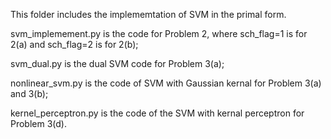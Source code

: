 This folder includes the implememtation of SVM in the primal form.

svm_implemement.py is the code for Problem 2, where sch_flag=1 is for 2(a) and sch_flag=2 is for 2(b);

svm_dual.py is the dual SVM code for Problem 3(a);

nonlinear_svm.py is the code of SVM with Gaussian kernal for Problem 3(a) and 3(b);

kernel_perceptron.py is the code of the SVM with kernal perceptron for Problem 3(d).

